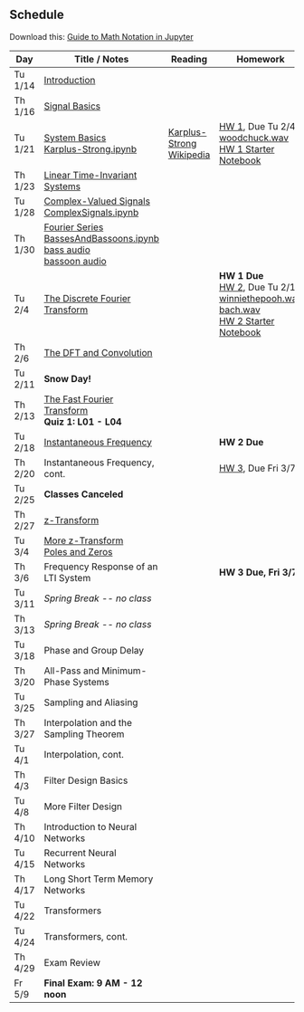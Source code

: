 ## Schedule

Download this: [Guide to Math Notation in Jupyter](examples/MathNotationGuide.ipynb)


| Day     | Title / Notes                                                      | Reading               | Homework                                   |
|---------|--------------------------------------------------------------------|-----------------------|--------------------------------------------|
| Tu 1/14 | [Introduction](lectures/L00-Introduction.pdf)                      |                       |                                            |
| Th 1/16 | [Signal Basics](lectures/L01-SignalBasics.pdf)                     |                       |                                            |
| Tu 1/21 |  [System Basics](lectures/L02-SystemBasics.pdf)<br>[Karplus-Strong.ipynb](examples/Karplus-Strong.ipynb) | [Karplus-Strong Wikipedia](https://en.wikipedia.org/wiki/Karplus%E2%80%93Strong_string_synthesis)   | [HW 1](homeworks/hw1.pdf), Due Tu 2/4<br>[woodchuck.wav](homeworks/woodchuck.wav)<br>[HW 1 Starter Notebook](homeworks/HW1-Starter.ipynb) |
| Th 1/23 | [Linear Time-Invariant Systems](lectures/L03-LTISystems.pdf) |  |      |
| Tu 1/28 | [Complex-Valued Signals](lectures/L04-ComplexSignals.pdf)<br>[ComplexSignals.ipynb](examples/ComplexSignals.ipynb) | |                  |
| Th 1/30 | [Fourier Series](lectures/L05-FourierSeries.pdf)<br>[BassesAndBassoons.ipynb](examples/BassesAndBassoons.ipynb)<br>[bass audio](examples/double-bass_A1_1_forte_arco-normal.wav)<br>[bassoon audio](examples/bassoon_A2_1_forte_normal.wav) |  |  |
| Tu 2/4  | [The Discrete Fourier Transform](lectures/L06-DiscreteFourierTransform.pdf) | | **HW 1 Due**<br>[HW 2](homeworks/hw2.pdf), Due Tu 2/18<br>[winniethepooh.wav](homeworks/winniethepooh.wav)<br>[bach.wav](homeworks/bach.wav)<br>[HW 2 Starter Notebook](homeworks/HW2-Starter.ipynb) |
| Th 2/6  | [The DFT and Convolution](lectures/L07-DFTConvolution.pdf)         |                       |                                            |
| Tu 2/11 | **Snow Day!** |         |  |
| Th 2/13 | [The Fast Fourier Transform](lectures/L08-FFT_STFT.pdf)<br>**Quiz 1: L01 - L04** |                       |                                            |
| Tu 2/18 | [Instantaneous Frequency](lectures/L09-InstantaneousFrequency.pdf) |   | **HW 2 Due** |
| Th 2/20 | Instantaneous Frequency, cont. |                       | [HW 3](homeworks/hw3.pdf), Due Fri 3/7 |
| Tu 2/25 | **Classes Canceled** |           |                                |
| Th 2/27 | [z-Transform](lectures/L10-zTransform.pdf) | | |
| Tu 3/4  | [More z-Transform](lectures/L11-zTransform2.pdf)<br>[Poles and Zeros](lectures/L12-PolesAndZeros.pdf) | | |
| Th 3/6  | Frequency Response of an LTI System                  |  | **HW 3 Due, Fri 3/7** |
| Tu 3/11 | *Spring Break -- no class*                   |                       |  |
| Th 3/13 | *Spring Break -- no class*  | |
| Tu 3/18 | Phase and Group Delay |                       |                                            |
| Th 3/20 | All-Pass and Minimum-Phase Systems |            |                                            |
| Tu 3/25 | Sampling and Aliasing      |                       |                                            |
| Th 3/27 | Interpolation and the Sampling Theorem | |                              |
| Tu 4/1  | Interpolation, cont.  |                       |    |
| Th 4/3  | Filter Design Basics |     |                                            |
| Tu 4/8  | More Filter Design |  |     |
| Th 4/10 | Introduction to Neural Networks                                    |  | |
| Tu 4/15 | Recurrent Neural Networks                                          |                       |                                            |
| Th 4/17 | Long Short Term Memory Networks                                    |  |                                            |
| Tu 4/22 | Transformers                             |       |                                            |
| Tu 4/24 | Transformers, cont.                      |       |                                            |
| Th 4/29 | Exam Review                                                        |                       |                               |
| Fr 5/9  | **Final Exam: 9 AM - 12 noon**  |                       |                                            |
